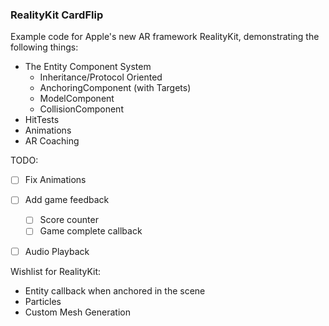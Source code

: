 ### RealityKit CardFlip

Example code for Apple's new AR framework RealityKit, demonstrating the following things:

- The Entity Component System
  - Inheritance/Protocol Oriented
  - AnchoringComponent (with Targets)
  - ModelComponent
  - CollisionComponent
- HitTests
- Animations
- AR Coaching

TODO:
- [ ] Fix Animations
- [ ] Add game feedback
  - [ ] Score counter
  - [ ] Game complete callback
- [ ] Audio Playback


Wishlist for RealityKit:
- Entity callback when anchored in the scene
- Particles
- Custom Mesh Generation
